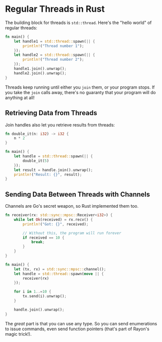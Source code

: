 # Regular Threads in Rust

The building block for threads is `std::thread`. Here's the "hello world" of regular threads:

```rust
fn main() {
    let handle1 = std::thread::spawn(|| {
        println!("Thread number 1");
    });
    let handle2 = std::thread::spawn(|| {
        println!("Thread number 2");
    });
    handle1.join().unwrap();
    handle2.join().unwrap();
}
```

Threads keep running until either you `join` them, or your program stops. If you take the `join` calls away, there's no guaranty that your program will do anything at all!

## Retrieving Data from Threads

Join handles also let you retrieve results from threads:

```rust
fn double_it(n: i32) -> i32 {
    n * 2
}

fn main() {
    let handle = std::thread::spawn(|| {
        double_it(5)
    });
    let result = handle.join().unwrap();
    println!("Result: {}", result);
}
```

## Sending Data Between Threads with Channels

Channels are Go's secret weapon, so Rust implemented them too.

```rust
fn receiver(rx: std::sync::mpsc::Receiver<i32>) {
    while let Ok(received) = rx.recv() {
        println!("Got: {}", received);

        // Without this, the program will run forever
        if received == 10 {
            break;
        }
    }
}

fn main() {
    let (tx, rx) = std::sync::mpsc::channel();
    let handle = std::thread::spawn(move || {
        receiver(rx)
    });

    for i in 1..=10 {
        tx.send(i).unwrap();
    }

    handle.join().unwrap();
}
```

The *great* part is that you can use any type. So you can send enumerations to issue commands, even send function pointers (that's part of Rayon's magic trick!).